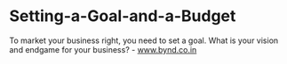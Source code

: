 # Setting-a-Goal-and-a-Budget
To market your business right, you need to set a goal. What is your vision and endgame for your business? - www.bynd.co.in
